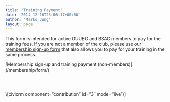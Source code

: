 ```yaml
---
title: 'Training Payment'
date: '2014-12-16T23:06:17+00:00'
author: 'Marko Jung'
layout: page
---
```


This form is intended for active OUUEG and BSAC members to pay for the training fees. If you are not a member of the club, please use our [membership sign-up form](/membership/form/) that also allows you to pay for your training in the same process.

<div class="wp-block-themeisle-blocks-button-group" id="wp-block-themeisle-blocks-button-group-35e9b4a9" style="justify-content:center;align-items:center">[<span>Membership sign-up and training payment (non-members)</span>](/membership/form/)</div><div aria-hidden="true" class="wp-block-spacer" style="height:60px"></div>\[civicrm component=”contribution” id=”3″ mode=”live”\]
